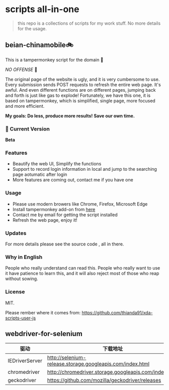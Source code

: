 # scripts all-in-one

> this repo is a collections of scripts for my work stuff. No more details for the usage.

## beian-chinamobile:bike: 

This is a tampermonkey script for the domain :monkey:

*NO OFFENSE* :new_moon_with_face:

The original page of the website is ugly, and it is very cumbersome to use. Every submission sends POST requests to refresh the entire web page. It's awful. And even different functions are on different pages, jumping back and forth is just like gas to explode! Fortunately, we have this one, it is based on tampermonkey, which is simplified, single page, more focused and more efficient. 

**My goals:  Do less, produce more results! Save our own time.**

### :running: Current Version

**Beta**

### Features

- Beautify the web UI, Simplify the functions
- Support to record login information in local and jump to the searching page aotumatic after login
- More features are coming out, contact me if you have one

### Usage

- Please use modern browers like Chrome, Firefox, Microsoft Edge
- Install tampermonkey add-on from [here](http://tampermonkey.net/)
- Contact me by email for getting the script installed
- Refresh the web page, enjoy it!

### Updates

For more details please see the source code , all in there.

### Why in English

People who really understand can read this. People who really want to use it have patience to learn this, and it will also reject most of those who reap without sowing.

### License

MIT.

Please rember where it comes from: <https://github.com/thianda91/xda-scripts-user-js>

## webdriver-for-selenium

| 驱动           | 下载地址                                                  |
| -------------- | --------------------------------------------------------- |
| IEDriverServer | http://selenium-release.storage.googleapis.com/index.html |
| chromedriver   | http://chromedriver.storage.googleapis.com/index.html     |
| geckodriver    | https://github.com/mozilla/geckodriver/releases           |

